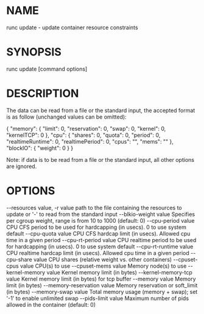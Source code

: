 # NAME
   runc update - update container resource constraints

# SYNOPSIS
   runc update [command options] <container-id>

# DESCRIPTION
   The data can be read from a file or the standard input, the
accepted format is as follow (unchanged values can be omitted):

   {
     "memory": {
       "limit": 0,
       "reservation": 0,
       "swap": 0,
       "kernel": 0,
       "kernelTCP": 0
     },
     "cpu": {
       "shares": 0,
       "quota": 0,
       "period": 0,
       "realtimeRuntime": 0,
       "realtimePeriod": 0,
       "cpus": "",
       "mems": ""
     },
     "blockIO": {
       "weight": 0
     }
   }

Note: if data is to be read from a file or the standard input, all
other options are ignored.

# OPTIONS
   --resources value, -r value  path to the file containing the resources to update or '-' to read from the standard input
   --blkio-weight value         Specifies per cgroup weight, range is from 10 to 1000 (default: 0)
   --cpu-period value           CPU CFS period to be used for hardcapping (in usecs). 0 to use system default
   --cpu-quota value            CPU CFS hardcap limit (in usecs). Allowed cpu time in a given period
   --cpu-rt-period value        CPU realtime period to be used for hardcapping (in usecs). 0 to use system default
   --cpu-rt-runtime value       CPU realtime hardcap limit (in usecs). Allowed cpu time in a given period
   --cpu-share value            CPU shares (relative weight vs. other containers)
   --cpuset-cpus value          CPU(s) to use
   --cpuset-mems value          Memory node(s) to use
   --kernel-memory value        Kernel memory limit (in bytes)
   --kernel-memory-tcp value    Kernel memory limit (in bytes) for tcp buffer
   --memory value               Memory limit (in bytes)
   --memory-reservation value   Memory reservation or soft_limit (in bytes)
   --memory-swap value          Total memory usage (memory + swap); set '-1' to enable unlimited swap
   --pids-limit value           Maximum number of pids allowed in the container (default: 0)
